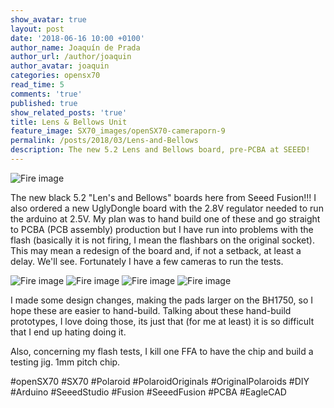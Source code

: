 ```yaml
---
show_avatar: true
layout: post
date: '2018-06-16 10:00 +0100'
author_name: Joaquín de Prada
author_url: /author/joaquin
author_avatar: joaquin
categories: opensx70
read_time: 5
comments: 'true'
published: true
show_related_posts: 'true'
title: Lens & Bellows Unit
feature_image: SX70_images/openSX70-cameraporn-9
permalink: /posts/2018/03/Lens-and-Bellows
description: The new 5.2 Lens and Bellows board, pre-PCBA at SEEED!
---
```

![Fire image]({{site.url}}/{{site.baseurl}}img/2018/03/20180314-new-PCBs-on-the-way.jpg)

The new black 5.2 "Len's and Bellows" boards here from Seeed Fusion!!! I also ordered a new UglyDongle board with the 2.8V regulator needed to run the arduino at 2.5V. 
My plan was to hand build one of these and go straight to PCBA (PCB assembly) production but I have run into problems with the flash (basically it is not firing, I mean the flashbars on the original socket). This may mean a redesign of the board and, if not a setback, at least a delay.
We'll see. Fortunately I have a few cameras to run the tests.

![Fire image]({{site.url}}/{{site.baseurl}}img/2018/03/20180318_Lens_and_Bellows_PCB-01.jpg)
![Fire image]({{site.url}}/{{site.baseurl}}img/2018/03/20180318_Lens_and_Bellows_PCB-02.jpg)
![Fire image]({{site.url}}/{{site.baseurl}}img/2018/03/20180318_Lens_and_Bellows_PCB-03.jpg)
![Fire image]({{site.url}}/{{site.baseurl}}img/2018/03/20180318_Lens_and_Bellows_PCB-04.jpg)


I made some design changes, making the pads larger on the BH1750, so I hope these are easier to hand-build.
Talking about these hand-build prototypes, I love doing those, its just that (for me at least) it is so difficult that I end up hating doing it.

Also, concerning my flash tests, I kill one FFA to have the chip and build a testing jig. 1mm pitch chip.

#openSX70 #SX70 #Polaroid #PolaroidOriginals #OriginalPolaroids #DIY #Arduino #SeeedStudio #Fusion #SeeedFusion #PCBA #EagleCAD